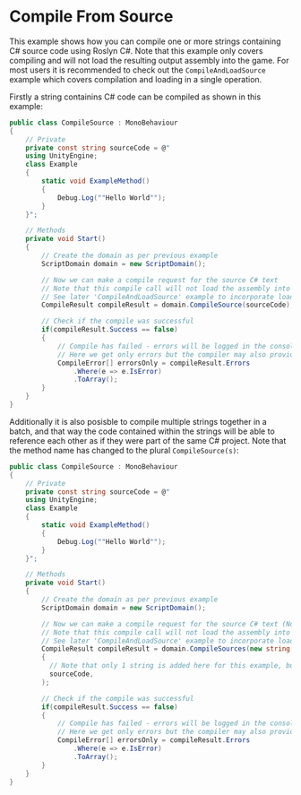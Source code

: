 
# Compile From Source
This example shows how you can compile one or more strings containing C# source code using Roslyn C#. 
Note that this example only covers compiling and will not load the resulting output assembly into the game. For most users it is recommended to check out the `CompileAndLoadSource` example which covers compilation and loading in a single operation.

Firstly a string containins C# code can be compiled as shown in this example:
```cs
public class CompileSource : MonoBehaviour
{
    // Private
    private const string sourceCode = @"
    using UnityEngine;
    class Example
    {
        static void ExampleMethod()
        {
            Debug.Log(""Hello World"");
        }
    }";

    // Methods
    private void Start()
    {
        // Create the domain as per previous example
        ScriptDomain domain = new ScriptDomain();

        // Now we can make a compile request for the source C# text
        // Note that this compile call will not load the assembly into the game. 
        // See later 'CompileAndLoadSource' example to incorporate loading the compiled assembly in a single call.
        CompileResult compileResult = domain.CompileSource(sourceCode);

        // Check if the compile was successful
        if(compileResult.Success == false)
        {
            // Compile has failed - errors will be logged in the console by default, but can also be accessed from the result
            // Here we get only errors but the compiler may also provide warnings and messages.
            CompileError[] errorsOnly = compileResult.Errors
                .Where(e => e.IsError)
                .ToArray();
        }
    }
}
```

Additionally it is also posisble to compile multiple strings together in a batch, and that way the code contained within the strings will be able to reference each other as if they were part of the same C# project.
Note that the method name has changed to the plural `CompileSource(s)`:
```cs
public class CompileSource : MonoBehaviour
{
    // Private
    private const string sourceCode = @"
    using UnityEngine;
    class Example
    {
        static void ExampleMethod()
        {
            Debug.Log(""Hello World"");
        }
    }";

    // Methods
    private void Start()
    {
        // Create the domain as per previous example
        ScriptDomain domain = new ScriptDomain();

        // Now we can make a compile request for the source C# text (Note the name change - CompileSource`s` plural)
        // Note that this compile call will not load the assembly into the game. 
        // See later 'CompileAndLoadSource' example to incorporate loading the compiled assembly in a single call.
        CompileResult compileResult = domain.CompileSources(new string[]    
        {
          // Note that only 1 string is added here for this example, but we can provide as many as required
          sourceCode,
        );

        // Check if the compile was successful
        if(compileResult.Success == false)
        {
            // Compile has failed - errors will be logged in the console by default, but can also be accessed from the result
            // Here we get only errors but the compiler may also provide warnings and messages.
            CompileError[] errorsOnly = compileResult.Errors
                .Where(e => e.IsError)
                .ToArray();
        }
    }
}
```
